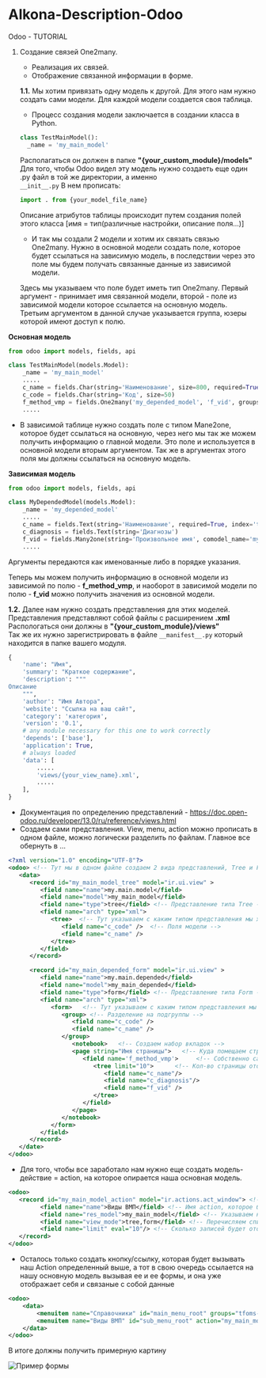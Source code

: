 # Alkona-Description-Odoo
Odoo - TUTORIAL
1. Создание связей One2many.
   - Реализация их связей.
   - Отображение связанной информации в форме.
        
   **1.1.** Мы хотим привязать одну модель к другой. Для этого нам нужно создать сами модели. Для каждой модели создается своя таблица.
     - Процесс создания модели заключается в создании класса в Python.
     ```python
     class TestMainModel():
       _name = 'my_main_model'
     ```   
     Располагаться он должен в папке **"{your_custom_module}/models"**    
        Для того, чтобы Odoo видел эту модель нужно создаеть еще один .py файл в той же директории, а именно   
       ```
       __init__.py
       ```
     В нем прописать:   
   ```python
   import . from {your_model_file_name}
   ```
     Описание атрибутов таблицы происходит путем создания полей этого класса [имя = тип(различные настройки, описание поля...)]
     
     - И так мы создали 2 модели и хотим их связать связью One2many.
     Нужно в основной модели создать поле, которое будет ссылаться на зависимую модель, в последствии через это поле мы будем получать связанные данные из зависимой модели.
 
    Здесь мы указываем что поле будет иметь тип One2many.     Первый аргумент - принимает имя связанной модели, второй - поле из зависимой модели которое ссылается на основную модель. Третьим аргументом в данной случае указывается группа, юзеры которой имеют доступ к полю.

**Основная модель**
```python
from odoo import models, fields, api

class TestMainModel(models.Model):
    _name = 'my_main_model'
    .....
    c_name = fields.Char(string='Наименование', size=800, required=True, index='trigram')
    c_code = fields.Char(string='Код', size=50)
    f_method_vmp = fields.One2many('my_depended_model', 'f_vid', groups='tfoms-base.group_tfoms_user')
    .....
```
  - В зависимой таблице нужно создать поле с типом Mane2one, которое будет ссылаться на основную, через него мы так же можем получить информацию о главной модели.
  Это поле и используется в основной модели вторым аргументом.
  Так же в аргументах этого поля мы должны ссылаться на основную модель.    

**Зависимая модель**
```python
from odoo import models, fields, api

class MyDependedModel(models.Model):
    _name = 'my_depended_model'
    .....
    c_name = fields.Text(string='Наименование', required=True, index='trigram')
    c_diagnosis = fields.Text(string='Диагнозы')
    f_vid = fields.Many2one(string='Произвольное имя', comodel_name='my_main_model', ondelete='restrict', index='btree')
    .....
```
Аргументы передаются как именованные либо в порядке указания.

Теперь мы можем получить информацию в основной модели из зависимой по полю - **f_method_vmp**, и наоборот в зависимой модели по полю - **f_vid** можно получить значения из основной модели.

**1.2.**  Далее нам нужно создать представления для этих моделей.
Представления представляют собой файлы с расширением **.xml**
Распологаться они должны в **"{your_custom_module}/views"**    
Так же их нужно зарегистрировать в файле ```__manifest__.py``` который находится в папке вашего модуля.

```python
{
    'name': "Имя",
    'summary': "Краткое содержание",
    'description': """
Описание
    """,
    'author': "Имя Автора",
    'website': "Ссылка на ваш сайт",
    'category': 'категория',
    'version': '0.1',
    # any module necessary for this one to work correctly
    'depends': ['base'],
    'application': True,
    # always loaded
    'data': [
        .....
        'views/{your_view_name}.xml',
        .....
    ],
}
```
- Документация по определению представлений - https://doc.open-odoo.ru/developer/13.0/ru/reference/views.html
- Создаем сами представления. View, menu, action можно прописать в одном файле, можно логически разделить по файлам. Главное все обернуть в <odoo>...</odoo>   
```xml
<?xml version="1.0" encoding="UTF-8"?>
<odoo> <!-- Тут мы в одном файле создаем 2 вида представлений, Tree и Form. -->
   <data>      
      <record id="my_main_model_tree" model="ir.ui.view" >  
         <field name="name">my.main.model</field>
         <field name="model">my_main_model</field>
         <field name="type">tree</field> <!-- Представление типа Tree -->
         <field name="arch" type="xml">
            <tree>  <!-- Тут указываем с каким типом представления мы хотим работать -->
               <field name="c_code" />  <!-- Поля модели -->
               <field name="c_name" />
            </tree>               
         </field>
      </record>

      <record id="my_main_depended_form" model="ir.ui.view" >  
         <field name="name">my.main.depended</field>
         <field name="model">my_main_depended</field>
         <field name="type">form</field> <!-- Представление типа Form -->
         <field name="arch" type="xml">
            <form>   <!-- Тут указываем с каким типом представления мы хотим работать -->            
               <group> <!-- Разделение на подгруппы -->
                  <field name="c_code" />
                  <field name="c_name" />
               </group> 
                  <notebook>   <!-- Создаем набор вкладок -->                
                  <page string="Имя страницы">   <!-- Куда помещаем страницу с именем, можно определить другие страницы ниже для расширения -->                  
                     <field name='f_method_vmp'>     <!-- Собственно само поле ссылка, предоставляющее данные из зависимой модели -->                 
                        <tree limit="10">      <!-- Кол-во страницы отображаемых в списке на одной странице -->
                           <field name="c_name"/>
                           <field name="c_diagnosis"/>
                           <field name="f_vid" />
                        </tree>
                     </field>              
                  </page>
               </notebook>                                        
            </form>
         </field>
      </record>
   </date>
</odoo>
```
- Для того, чтобы все заработало нам нужно еще создать модель-действие = action, на которое опирается наша основная модель.
```xml
<odoo>
   <record id="my_main_model_action" model="ir.actions.act_window"> <!-- id - Произвольное имя, на него мы будем ссылаться вызывая этот Action, model - Выбираем системную модель, которая определяет ее действие  -->
         <field name="name">Виды ВМП</field> <!-- Имя action, которое будет мы видеть как ссылку -->
         <field name="res_model">my_main_model</field> <!-- Указываем нашу основную модель -->
         <field name="view_mode">tree,form</field> <!-- Перечисляем список форм отображения, Tree - List, Form - form -->
         <field name="limit" eval="10"/> <!-- Сколько записей будет отображаться на одной странице -->
   </record>
</odoo>
```
- Осталось только создать кнопку/ссылку, которая будет вызывать наш Action определенный выше, а тот в свою очередь ссылается на нашу основную модель вызывая ее и ее формы, и она уже отображает себя и связаные с собой данные
```xml
<odoo>
    <data>
        <menuitem name="Справочники" id="main_menu_root" groups="tfoms-base.group_tfoms_user" /> <!-- Наше основное меню/кнопка/ссылка, которое мы видим в UI. groups- группа юзеров которые видят это меню -->        
        <menuitem name="Виды ВМП" id="sub_menu_root" action="my_main_model_action" groups="tfoms-base.group_tfoms_user" parent="main_menu_root"/> <!-- Наше подменю кнопка/ссылка. Тут нужно указать наш Action определенный выше. Здесь она ссылкается на основную кнопку/ссылкую -->
    </data>
</odoo>

```
В итоге должны получить примерную картину

![Пример формы](https://github.com/max-yakovlev/Alkona-Description-Odoo/assets/165757267/69d39e52-f6e4-4e36-9e5f-87fe528b4966)
